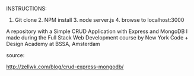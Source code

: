 INSTRUCTIONS:

1. Git clone 2. NPM install 3. node server.js 4. browse to localhost:3000


A repository with a Simple CRUD Application with Express and MongoDB I made during the Full Stack Web Development course by New York Code + Design Academy at BSSA, Amsterdam 

source:

http://zellwk.com/blog/crud-express-mongodb/